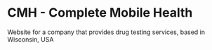 # CMH - Complete Mobile Health

Website for a company that provides drug testing services, based in Wisconsin, USA
